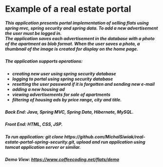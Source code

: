 # Example of a real estate portal

 <h5>This application presents portal implementation of selling flats using spring mvc, spring
                            security and spring data.
                            <b>To add a new advertisement the user must be logged in.</b>
                            <br>The application saves each advertisement in the database with a photo of the apartment
                            as blob format. When the user saves a photo, a thumbnail of the image is created for display
                            on the home page.</h5>
                        <h5>The application supports operations:</h5>
                        <h5>
                            <ul>
                                <li>creating new user using spring security database</li>
                                <li>logging to portal using spring security database</li>
                                <li>resetting the user password if it is forgotten and sending new e-mail</li>
                                <li>adding a new housing ad</li>
                                <li>viewing advertisements for sale of apartments</li>
                                <li>filtering of housing ads by price range, city and title.</li>
                            </ul>
                        </h5>
                        <h5><b>Back End: </b>Java, Spring MVC, Spring Data, Hibernate, MySQL.</h5>
                        <h5><b>Front End: </b>HTML, CSS, JSP.</h5>
                         <h5>To run application: git clone
                                                    https://github.com/MichalSiwiak/real-estate-portal-spring-security.git,
                                                    upload and run application using tomcat application server or similar.</h5>
                                                <h5>Demo View: <a href="https://www.coffeecoding.net/flats/demo">https://www.coffeecoding.net/flats/demo</a>